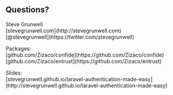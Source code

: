 ##  Questions?

<p class="title">Steve Grunwell<br>
[stevegrunwell.com](http://stevegrunwell.com)<br>
[@stevegrunwell](https://twitter.com/stevegrunwell)</p>

<p class="title">Packages:<br>
[github.com/Zizaco/confide](https://github.com/Zizaco/confide)<br>
[github.com/Zizaco/entrust](https://github.com/Zizaco/entrust)</p>

<p class="title">Slides:<br>
[stevegrunwell.github.io/laravel-authentication-made-easy](http://stevegrunwell.github.io/laravel-authentication-made-easy)</p>